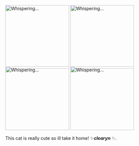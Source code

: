 <div class="flash flash-success d-flex my-3 js-personal clearfix">
      <img alt="Whispering..." style="margin-top: -10px" class="mr-3" 
           src="https://github.githubassets.com/images/mona-whisper.gif"
      width="200" height="200">
      <img alt="Whispering..." style="margin-top: -10px" class="mr-3" 
           src="https://github.githubassets.com/images/mona-whisper.gif"
      width="200" height="200">
      <img alt="Whispering..." style="margin-top: -10px" class="mr-3" 
           src="https://github.githubassets.com/images/mona-whisper.gif"
      width="200" height="200">
      <img alt="Whispering..." style="margin-top: -10px" class="mr-3" 
           src="https://github.githubassets.com/images/mona-whisper.gif"
      width="200" height="200">
      <p>
        This cat is really cute so ill take it home!  ✨<em><strong>clearyn</strong></em> ✨.
      </p>
</div>

